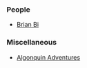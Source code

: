 ### People
- [Brian Bi](https://brianbi.ca/)

### Miscellaneous
- [Algonquin Adventures](https://algonquinadventures.boardhost.com/)
